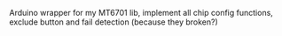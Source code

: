Arduino wrapper for my MT6701 lib, implement all chip config functions, exclude button and fail detection (because they broken?)